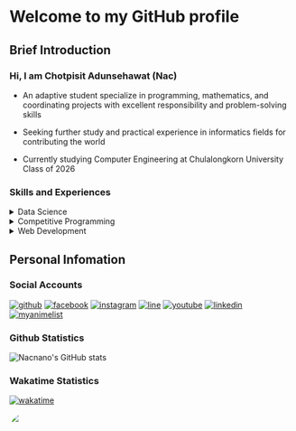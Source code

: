 # Welcome to my GitHub profile

## Brief Introduction

### Hi, I am Chotpisit Adunsehawat (Nac)

- An adaptive student specialize in programming, mathematics, and coordinating projects with excellent responsibility and problem-solving skills

- Seeking further study and practical experience in informatics fields for contributing the world

- Currently studying Computer Engineering at Chulalongkorn University Class of 2026

### Skills and Experiences

<details>
<summary>Data Science</summary>

- Done several Machine Learning and Data Analysis projects

  - [School Research Project](https://github.com/Nacnano/predicting-and-comparing-learners-interest-in-note-taking-from-multimedia-using-a-machine-learning-) : A project for predicting and comparing learners' interest in note-taking from multimedia using a machine learning model to enhance learning efficiency

  - [Mathematical Model (GFinder)](https://github.com/Nacnano/IMMC-2021) : A 5 days project for International Mathematical Modeling Competition

  - [School Mini-Project](https://github.com/Nacnano/thailand-s-logictic-system-analysis-project) : A project for analysing Thailand's logistic system

- Learning to become a Data Engineer (Data Warehouse structures and Data Pipelines)

</details>

<details>
<summary>Competitive Programming</summary>

- Achieved Silver Medal from the ([Virtual](https://www.youtube.com/playlist?list=PLqrB1A79hVhEQS91WLbga8_3CntUG0Fm8)) 16th Thailand Olympiad in Informatics

- Qualified as the second reserve and the first reserve for participating in the 16th and 17th Thailand Olympiad in Informatics respectively (สำรองผู้แทนศูนย์อันดับหนึ่งและสอง in Thai) from POSN Computer Olympiad Camp held by Mahidol Wittayanusorn School

</details>

<details>
<summary>Web Development</summary>

- [CU Get Rekt](https://cugetrekt.vercel.app) ([GitHub](https://github.com/nacnano/cugetrekt)) : Won the first place in Thinc's 10 Days in 10 Years Project. My role was to designed and created its Backend using Nestjs and Prisma, setted up the database.

- [Hack to School](https://hacktoschool-fryingchicken.vercel.app/) ([GitHub])(https://github.com/thinc-org/hacktoschool-fryingchicken)) : A 5 days Thinc and Cleverse's Hack to School Project. My role was to created its Backend using Nestjs and Prisma, Deployed using Docker and Google Cloud Run. After this project, I became more familiar with complex project structure.

- [MWIT29-Archive](https://mwit29-archive.vercel.app/) ([GitHub](https://github.com/nacnano/mwit29-archive)) : Currently working in Process

- [Monkey Everyday](https://monkeyeveryday.com) Internship : Gained brief knowledge and experiences various aspects in web development

</details>

## Personal Infomation

### Social Accounts

[![github](https://img.shields.io/badge/GitHub-100000?style=for-the-badge&logo=github&logoColor=white)](https://github.com/Nacnano)
[![facebook](https://img.shields.io/badge/Facebook-1877F2?style=for-the-badge&logo=facebook&logoColor=white)](https://www.facebook.com/chotpisit.adunsehawat/)
[![instagram](https://img.shields.io/badge/Instagram-E4405F?style=for-the-badge&logo=instagram&logoColor=white)](https://www.instagram.com/chotpisit_nac/)
[![line](https://img.shields.io/badge/Line-00C300?style=for-the-badge&logo=line&logoColor=white)](https://line.me/ti/p/Op-BPbQZFX)
[![youtube](https://img.shields.io/badge/YouTube-FF0000?style=for-the-badge&logo=youtube&logoColor=white)](https://www.youtube.com/channel/UC35blZ3e07Srxg_bbdXLZKQ)
[![linkedin](https://img.shields.io/badge/LinkedIn-0077B5?style=for-the-badge&logo=linkedin&logoColor=white)](https://www.linkedin.com/in/chotpisit-adunsehawat-b68912210/)
[![myanimelist](https://img.shields.io/badge/Myanimelist-2E51A2?style=for-the-badge&logo=myanimelist&logoColor=white)](https://myanimelist.net/profile/Nacnano)

### Github Statistics

![Nacnano's GitHub stats](https://github-readme-stats-nacnano.vercel.app/api?username=nacnano&show_icons=true&count_private=true&theme=dark)

<!-- ![Nacnano's language stats](https://github-readme-stats-nacnano.vercel.app/api/top-langs/?username=nacnano&layout=compact&theme=radical&langs_count=10) -->

### Wakatime Statistics

[![wakatime](https://wakatime.com/badge/user/c2713806-dd52-45eb-a88b-5705edc73874.svg)](https://wakatime.com/@Nacnano)

<div style="width: 400px; height: 300px; border-radius: 30px;  overflow: hidden; align:center" >
    <img src="https://wakatime.com/share/@Nacnano/5ac7c52e-5639-4c34-b43b-2beebfb74ce0.png" />
</div>
